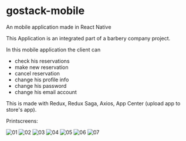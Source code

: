 # gostack-mobile
An mobile application made in React Native

This Application is an integrated part of a barbery company project.

In this mobile application the client can
- check his reservations
- make new reservation
- cancel reservation
- change his profile info
- change his password
- change his email account

This is made with Redux, Redux Saga, Axios, App Center (upload app to store's app).

Printscreens: 

![01](https://user-images.githubusercontent.com/37991230/88418014-4c3e0c00-cdb9-11ea-8e59-34d9b47a6fc3.jpeg)
![02](https://user-images.githubusercontent.com/37991230/88418016-4cd6a280-cdb9-11ea-81e7-a31ce7a534b5.jpeg)
![03](https://user-images.githubusercontent.com/37991230/88418018-4d6f3900-cdb9-11ea-862a-40a9fdabffad.jpeg)
![04](https://user-images.githubusercontent.com/37991230/88418020-4d6f3900-cdb9-11ea-9759-b320fd729bdd.jpeg)
![05](https://user-images.githubusercontent.com/37991230/88418022-4e07cf80-cdb9-11ea-9d92-8efb28254cc5.jpeg)
![06](https://user-images.githubusercontent.com/37991230/88418023-4e07cf80-cdb9-11ea-8b74-4f079a3ccecf.jpeg)
![07](https://user-images.githubusercontent.com/37991230/88418024-4ea06600-cdb9-11ea-8750-92930396f80f.jpeg)
